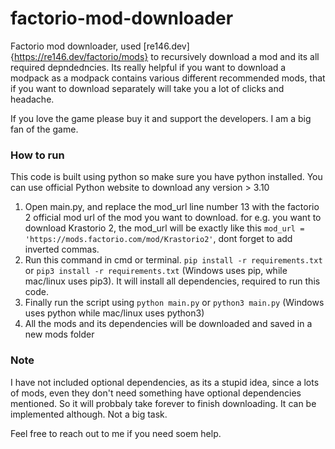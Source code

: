 # factorio-mod-downloader

Factorio mod downloader, used [re146.dev]{https://re146.dev/factorio/mods} to recursively download a mod and its all required depndedncies. Its really helpful if you want to download a modpack as a modpack contains various different recommended mods, that if you want to download separately will take you a lot of clicks and headache.

If you love the game please buy it and support the developers. I am a big fan of the game.

### How to run
This code is built using python so make sure you have python installed. You can use official Python website to download any version > 3.10

1. Open main.py, and replace the mod_url line number 13 with the factorio 2 official mod url of the mod you want to download. for e.g. you want to download Krastorio 2, the mod_url will be exactly like this `mod_url = 'https://mods.factorio.com/mod/Krastorio2'`, dont forget to add inverted commas.
2. Run this command in cmd or terminal. `pip install -r requirements.txt` or `pip3 install -r requirements.txt` (Windows uses pip, while mac/linux uses pip3). It will install all dependencies, required to run this code.
2. Finally run the script using `python main.py` or `python3 main.py` (Windows uses python while mac/linux uses python3)
3. All the mods and its dependencies will be downloaded and saved in a new mods folder

### Note
I have not included optional dependencies, as its a stupid idea, since a lots of mods, even they don't need something have optional dependencies mentioned. So it will probbaly take forever to finish downloading. It can be implemented although. Not a big task.

Feel free to reach out to me if you need soem help.